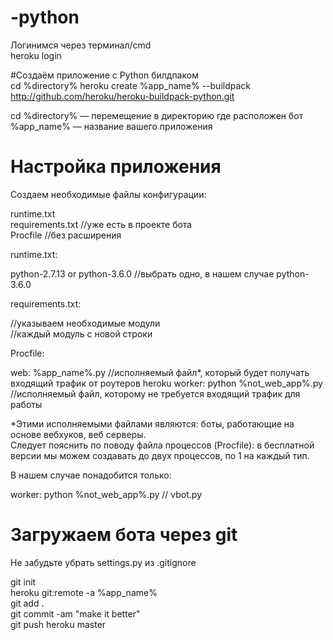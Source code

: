 # -python
Логинимся через терминал/cmd  
heroku login  

#Создаём приложение с Python билдпаком  
cd %directory%  heroku create %app_name% --buildpack http://github.com/heroku/heroku-buildpack-python.git  

cd %directory% — перемещение в директорию где расположен бот  
%app_name% — название вашего приложения  

# Настройка приложения  
Создаем необходимые файлы конфигурации:  

runtime.txt  
requirements.txt //уже есть в проекте бота  
Procfile //без расширения  

runtime.txt:  

python-2.7.13 or python-3.6.0 //выбрать одно, в нашем случае python-3.6.0  

requirements.txt:  

//указываем необходимые модули  
//каждый модуль с новой строки  

Procfile:  

web: %app_name%.py //исполняемый файл*, который будет получать входящий трафик от роутеров heroku worker: python %not_web_app%.py //исполняемый файл, которому не требуется входящий трафик для работы  

*Этими исполняемыми файлами являются: боты, работающие на основе вебхуков, веб серверы.  
Следует пояснить по поводу файла процессов (Procfile): в бесплатной версии мы можем создавать до двух процессов, по 1 на каждый тип.  

В нашем случае понадобится только:  

worker: python %not_web_app%.py // vbot.py  

# Загружаем бота через git  
Не забудьте убрать settings.py из .gitignore  

git init  
heroku git:remote -a %app_name%  
git add .  
git commit -am "make it better"  
git push heroku master  
